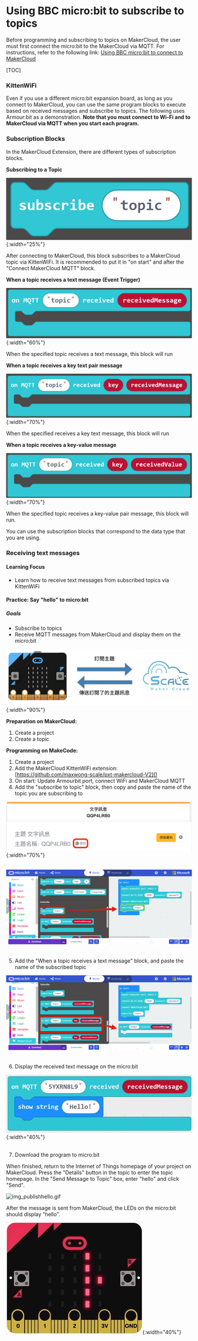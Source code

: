 # Using BBC micro:bit to subscribe to topics
Before programming and subscribing to topics on MakerCloud, the user must first connect the micro:bit to the MakerCloud via MQTT. For instructions, refer to the following link:
[Using BBC micro:bit to connect to MakerCloud](../../ch4_connect/microbit/connect_microbit.md)

[TOC]

### KittenWiFi
Even if you use a different micro:bit expansion board, as long as you connect to MakerCloud, you can use the same program blocks to execute based on received messages and subscribe to topics. The following uses Armour:bit as a demonstration.
**Note that you must connect to Wi-Fi and to MakerCloud via MQTT when you start each program.**
### Subscription Blocks
In the MakerCloud Extension, there are different types of subscription blocks.

**Subscribing to a Topic**

![img_1.png](img/img_1.png){:width="25%"}

After connecting to MakerCloud, this block subscribes to a MakerCloud topic via KittenWiFi.
It is recommended to put it in "on start" and after the "Connect MakerCloud MQTT" block.

**When a topic receives a text message (Event Trigger)**

![img_2.png](img/img_2.png){:width="60%"}

When the specified topic receives a text message, this block will run

**When a topic receives a key text pair message**

![img_3.png](img/img_3.png){:width="70%"}

When the specified receives a key text message, this block will run

**When a topic receives a key-value message**

![img_4.png](img/img_4.png){:width="70%"}

When the specified topic receives a key-value pair message, this block will run.

You can use the subscription blocks that correspond to the data type that you are using.

### Receiving text messages
#### Learning Focus
- Learn how to receive text messages from subscribed topics via KittenWiFi

#### Practice: Say "hello" to micro:bit
##### Goals
- Subscribe to topics
- Receive MQTT messages from MakerCloud and display them on the micro:bit

![img_5.png](img/img_5.png){:width="90%"}

**Preparation on MakerCloud:**

1. Create a project
2. Create a topic

**Programming on MakeCode:**

1. Create a project
2. Add the MakerCloud KittenWiFi extension:
   [https://github.com/maxwong-scale/pxt-makercloud-V2]()
3. On start:
   Update Armourbit port, connect WiFi and MakerCloud MQTT
4. Add the "subscribe to topic" block, then copy and paste the name of the topic you are subscribing to
   
![img_topic_message.png](img/img_topic_message.png){:width="70%"}
</br></br>
   
![img_7.png](img/img_7.png)
</br></br>

5. Add the "When a topic receives a text message" block, and paste the name of the subscribed topic

![img_8.png](img/img_8.png)
</br></br>

6. Display the received text message on the micro:bit
   
![img_10.gif](img/img_10.gif){:width="40%"}
</br></br>

7. Download the program to micro:bit

When finished, return to the Internet of Things homepage of your project on MakerCloud.
Press the "Details" button in the topic to enter the topic homepage.
In the "Send Message to Topic" box, enter "hello" and click "Send".

![img_publishhello.gif](img/img_publishhello.gif)

After the message is sent from MakerCloud, the LEDs on the micro:bit should display "hello".

![img_12.gif](img/img_12.gif){:width="40%"}